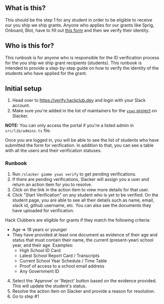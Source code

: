 ## What is this?

This should be the step 1 for any student in order to be eligible to receive our you ship we ship grants. Anyone who applies for our grants like Sprig, Onboard, Blot, have to fill out [this form](https://airtable.com/appre1xwKlj49p0d4/pagUCWEM9v15VluC7/form) and then we verify their identity.

## Who is this for?

This runbook is for anyone who is responsible for the ID verification process for the you ship we ship grant recipients (students). This runbook is intended to provide a step-by-step guide on how to verify the identity of the students who have applied for the grant.

## Initial setup

1. Head over to https://verify.hackclub.dev and login with your Slack account.
2. Make sure you're added in the list of maintainers for the [`ysws` project](https://github.com/hackclub/slacker/blob/main/config/ysws.yaml) on Slacker.

**NOTE:** You can only access the portal if you're a listed admin in `src/lib/admins.ts` file.

Once you are logged in, you will be able to see the list of students who have submitted the form for verification. In addition to that, you can see a table with all the users and their verification statuses.

### Runbook

1. Run `/slacker gimme ysws verify` to get pending verifications.
2. If there are pending verifications, Slacker will assign you a user and return an action item for you to resolve.
3. Click on the link in the action item to view more details for that user.
4. Click "Start Verification" on any student who is yet to be verified. On the student page, you are able to see all their details such as name, email, slack id, github username, etc. You can also see the documents they have uploaded for verification.

Hack Clubbers are eligible for grants if they match the following criteria:

- Age => 18 years or younger
- They have provided at least one document as evidence of their age and status that must contain their name, the current (present-year) school year, and their age.  Examples:
  - High School ID Card
  - Latest School Report Card / Transcripts
  - Current School Year Schedule / Time Table
  - Proof of access to a school email address
  - Any Government ID

4. Select the 'Approve' or 'Reject' button based on the evidence provided.  This will update the student's status.
5. Resolve the action item on Slacker and provide a reason for resolution.
6. Go to step #1
